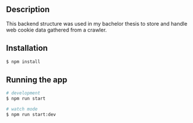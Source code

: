 
## Description
This backend structure was used in my bachelor thesis to store and handle web cookie data gathered from a crawler.

## Installation

```bash
$ npm install
```

## Running the app

```bash
# development
$ npm run start

# watch mode
$ npm run start:dev
```
